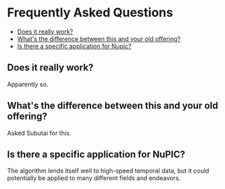Frequently Asked Questions
===========================

<section>
    <ul>
      <li><a href="#does_it_really_work">Does it really work?</a></li>
      <li><a href="#whats_the_different_between_this_and_your_old_offering">What's the difference between this and your old offering?</a></li>
      <li><a href="#is_there_a_specific_application_for_nupic">Is there a specific application for Nupic?</a></li>
    </ul>
</section>

Does it really work?
--------------------

Apparently so.

What's the difference between this and your old offering?
--------------------

<p class="todo">Asked Subutai for this.</p>

Is there a specific application for NuPIC?
--------------------

The algorithm lends itself well to high-speed temporal data, but it could potentially be applied to many different fields and endeavors.